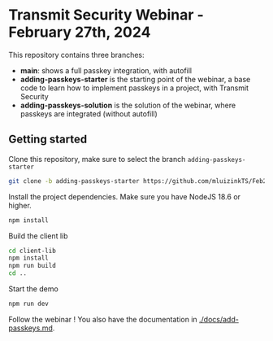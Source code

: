 # Transmit Security Webinar - February 27th, 2024

This repository contains three branches:
- **main**: shows a full passkey integration, with autofill
- **adding-passkeys-starter** is the starting point of the webinar, a base code to learn how to implement passkeys in a project, with Transmit Security
- **adding-passkeys-solution** is the solution of the webinar, where passkeys are integrated (without autofill)

## Getting started

Clone this repository, make sure to select the branch `adding-passkeys-starter`

```bash
git clone -b adding-passkeys-starter https://github.com/mluizinkTS/Feb24Workshop.git
```

Install the project dependencies.
Make sure you have NodeJS 18.6 or higher.

```bash
npm install
```

Build the client lib

```bash
cd client-lib
npm install
npm run build
cd ..
```

Start the demo

```bash
npm run dev
```

Follow the webinar !
You also have the documentation in [./docs/add-passkeys.md](./docs/add-passkeys.md).